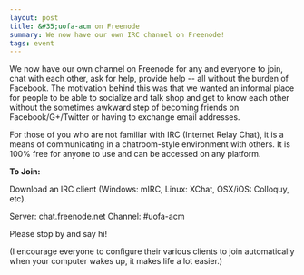 ```yaml
---
layout: post
title: &#35;uofa-acm on Freenode
summary: We now have our own IRC channel on Freenode!
tags: event
---
```


We now have our own channel on Freenode for any and everyone to join, chat with
each other, ask for help, provide help -- all without the burden of Facebook.
The motivation behind this was that we wanted an informal place for people to
be able to socialize and talk shop and get to know each other without the
sometimes awkward step of becoming friends on Facebook/G+/Twitter or having to
exchange email addresses.

For those of you who are not familiar with IRC (Internet Relay Chat), it is a
means of communicating in a chatroom-style environment with others.  It is 100%
free for anyone to use and can be accessed on any platform.

**To Join:**

Download an IRC client (Windows: mIRC, Linux: XChat, OSX/iOS: Colloquy, etc).

Server: chat.freenode.net
Channel: #uofa-acm

Please stop by and say hi!

(I encourage everyone to configure their various
clients to join automatically when your computer wakes up, it makes life a lot
easier.)
